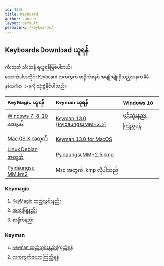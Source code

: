 ```yaml
---
id: 4358
title: Keyboard
author: suntun
layout: default
permalink: /keyboards/
---
```

## Keyboards Download ယူရန်
ကီးဘုတ် သီးသန့် ရယူရန်ဖြစ်ပါတယ်။  
အောက်ပါအတိုင်း Keyboard လက်ကွက် စာရိုက်စနစ် အမျိုးမျိုးရှိသည့်အနက် `မိမိနှစ်သက်ရာ ၁-ခုကို` သုံးစွဲနိုင်ပါသည်။


| KeyMagic ယူရန်        | Keyman ယူရန်       | Windows 10 |
| :-------------------- |:-----------------| :-----------|
| [Windows 7, 8, 10 အတွက် ][1] | [Keyman 13.0 (PyidaungsuMM-2.5)][5] | [ဖွင့်သုံးနည်း ကြည့်ရန်][8] |
| [Mac OS X အတွက် ][2]  | [Keyman 13.0 for MacOS][6] |  |
| [Linux Debian အတွက် ][3] | [PyidaungsuMM-2.5.kmp][7] |   |
| [Pyidaungsu MM.km2 ][4] |  Mac အတွက် .kmp လိုပါသည် |   |

[1]: https://github.com/thantthet/keymagic/releases/download/windows-2.0.1.0/KeyMagic-v2.0.1.0.exe
[2]: https://github.com/thantthet/keymagic/releases/download/macos-1.5.5/keymagic-1.5.5.pkg
[3]: https://kb.keymagic.net/installation/
[4]: http://www.unicodetoday.org/downloads/
[5]: http://www.unicodetoday.org/downloads/Keyman-PyidaungsuMM-2.5.exe
[6]: http://www.unicodetoday.org/downloads/keyman-13.0.100.dmg
[7]: http://www.unicodetoday.org/downloads/PyidaungsuMM-2.5.kmp
[8]: http://localhost/wordpress/wp-content/uploads/2019/02/win10-1.png

### Keymagic
  1. [KeyMagic ထည့်သွင်းနည်း][keymagic]
  2. [အသုံးပြုနည်း][usage] 
  3. [စာရိုက်နည်း][typing]

### Keyman
  1. [Keyman ထည့်သွင်းနည်းကြည့်ရန်][kminstall] 
  2. [လက်ကွက်ဇယားကြည့်ရန်][layout]

  [keymagic]: http://example.com/
  [usage]: http://example.com/
  [typing]: http://example.com/
  [kminstall]: http://localhost/wordpress/?p=5008
  [layout]: http://localhost/wordpress/downloads/kblayout.htm
